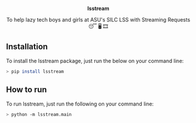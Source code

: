 <p align="center">
    <b>lsstream </b>
</p>

<p align="center">
  To help lazy tech boys and girls at ASU's SILC LSS with Streaming Requests 😴 🖥️ 🎞️
</p>

## Installation

To install the lsstream package, just run the below on your command line:

```bash
> pip install lsstream
```

## How to run

To run lsstream, just run the following on your command line:

```bash
> python -m lsstream.main
```
